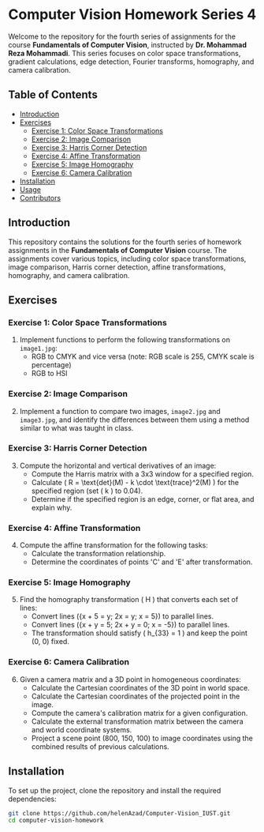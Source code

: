 # Computer Vision Homework Series 4

Welcome to the repository for the fourth series of assignments for the course **Fundamentals of Computer Vision**, instructed by **Dr. Mohammad Reza Mohammadi**. This series focuses on color space transformations, gradient calculations, edge detection, Fourier transforms, homography, and camera calibration.

## Table of Contents

- [Introduction](#introduction)
- [Exercises](#exercises)
  - [Exercise 1: Color Space Transformations](#exercise-1-color-space-transformations)
  - [Exercise 2: Image Comparison](#exercise-2-image-comparison)
  - [Exercise 3: Harris Corner Detection](#exercise-3-harris-corner-detection)
  - [Exercise 4: Affine Transformation](#exercise-4-affine-transformation)
  - [Exercise 5: Image Homography](#exercise-5-image-homography)
  - [Exercise 6: Camera Calibration](#exercise-6-camera-calibration)
- [Installation](#installation)
- [Usage](#usage)
- [Contributors](#helenAzad)

## Introduction

This repository contains the solutions for the fourth series of homework assignments in the **Fundamentals of Computer Vision** course. The assignments cover various topics, including color space transformations, image comparison, Harris corner detection, affine transformations, homography, and camera calibration.

## Exercises

### Exercise 1: Color Space Transformations

1. Implement functions to perform the following transformations on `image1.jpg`:
   - RGB to CMYK and vice versa (note: RGB scale is 255, CMYK scale is percentage)
   - RGB to HSI

### Exercise 2: Image Comparison

2. Implement a function to compare two images, `image2.jpg` and `image3.jpg`, and identify the differences between them using a method similar to what was taught in class.

### Exercise 3: Harris Corner Detection

3. Compute the horizontal and vertical derivatives of an image:
   - Compute the Harris matrix with a 3x3 window for a specified region.
   - Calculate \( R = \text{det}(M) - k \cdot \text{trace}^2(M) \) for the specified region (set \( k \) to 0.04).
   - Determine if the specified region is an edge, corner, or flat area, and explain why.

### Exercise 4: Affine Transformation

4. Compute the affine transformation for the following tasks:
   - Calculate the transformation relationship.
   - Determine the coordinates of points 'C' and 'E' after transformation.

### Exercise 5: Image Homography

5. Find the homography transformation \( H \) that converts each set of lines:
   - Convert lines \(\{x + 5 = y; 2x = y; x = 5\}\) to parallel lines.
   - Convert lines \(\{x + y = 5; 2x + y = 0; x = -5\}\) to parallel lines.
   - The transformation should satisfy \( h_{33} = 1 \) and keep the point (0, 0) fixed.

### Exercise 6: Camera Calibration

6. Given a camera matrix and a 3D point in homogeneous coordinates:
   - Calculate the Cartesian coordinates of the 3D point in world space.
   - Calculate the Cartesian coordinates of the projected point in the image.
   - Compute the camera's calibration matrix for a given configuration.
   - Calculate the external transformation matrix between the camera and world coordinate systems.
   - Project a scene point (800, 150, 100) to image coordinates using the combined results of previous calculations.

## Installation

To set up the project, clone the repository and install the required dependencies:

```bash
git clone https://github.com/helenAzad/Computer-Vision_IUST.git
cd computer-vision-homework
